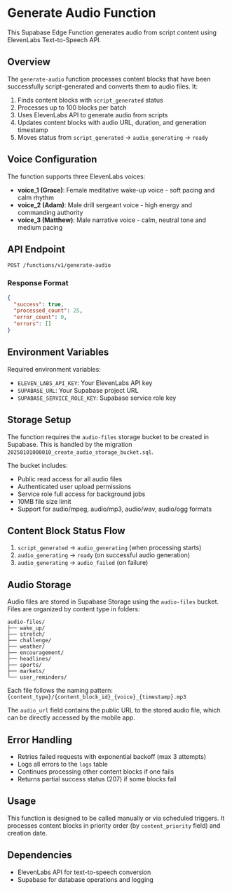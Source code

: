 # Generate Audio Function

This Supabase Edge Function generates audio from script content using ElevenLabs Text-to-Speech API.

## Overview

The `generate-audio` function processes content blocks that have been successfully script-generated and converts them to audio files. It:

1. Finds content blocks with `script_generated` status
2. Processes up to 100 blocks per batch
3. Uses ElevenLabs API to generate audio from scripts
4. Updates content blocks with audio URL, duration, and generation timestamp
5. Moves status from `script_generated` → `audio_generating` → `ready`

## Voice Configuration

The function supports three ElevenLabs voices:

- **voice_1 (Grace)**: Female meditative wake-up voice - soft pacing and calm rhythm
- **voice_2 (Adam)**: Male drill sergeant voice - high energy and commanding authority  
- **voice_3 (Matthew)**: Male narrative voice - calm, neutral tone and medium pacing

## API Endpoint

```
POST /functions/v1/generate-audio
```

### Response Format

```json
{
  "success": true,
  "processed_count": 25,
  "error_count": 0,
  "errors": []
}
```

## Environment Variables

Required environment variables:

- `ELEVEN_LABS_API_KEY`: Your ElevenLabs API key
- `SUPABASE_URL`: Your Supabase project URL
- `SUPABASE_SERVICE_ROLE_KEY`: Supabase service role key

## Storage Setup

The function requires the `audio-files` storage bucket to be created in Supabase. This is handled by the migration `20250101000010_create_audio_storage_bucket.sql`.

The bucket includes:
- Public read access for all audio files
- Authenticated user upload permissions
- Service role full access for background jobs
- 10MB file size limit
- Support for audio/mpeg, audio/mp3, audio/wav, audio/ogg formats

## Content Block Status Flow

1. `script_generated` → `audio_generating` (when processing starts)
2. `audio_generating` → `ready` (on successful audio generation)
3. `audio_generating` → `audio_failed` (on failure)

## Audio Storage

Audio files are stored in Supabase Storage using the `audio-files` bucket. Files are organized by content type in folders:

```
audio-files/
├── wake_up/
├── stretch/
├── challenge/
├── weather/
├── encouragement/
├── headlines/
├── sports/
├── markets/
└── user_reminders/
```

Each file follows the naming pattern: `{content_type}/{content_block_id}_{voice}_{timestamp}.mp3`

The `audio_url` field contains the public URL to the stored audio file, which can be directly accessed by the mobile app.

## Error Handling

- Retries failed requests with exponential backoff (max 3 attempts)
- Logs all errors to the `logs` table
- Continues processing other content blocks if one fails
- Returns partial success status (207) if some blocks fail

## Usage

This function is designed to be called manually or via scheduled triggers. It processes content blocks in priority order (by `content_priority` field) and creation date.

## Dependencies

- ElevenLabs API for text-to-speech conversion
- Supabase for database operations and logging 